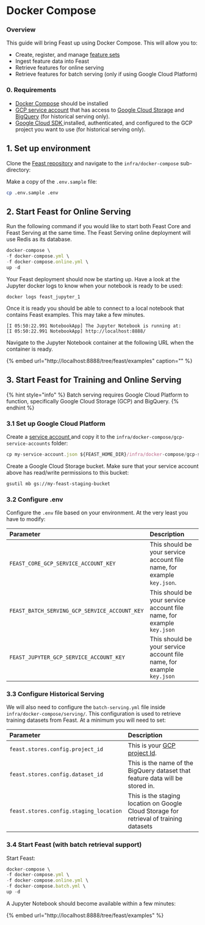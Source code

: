 # Docker Compose

### Overview

This guide will bring Feast up using Docker Compose. This will allow you to:

* Create, register, and manage [feature sets](../../user-guide/feature-sets.md)
* Ingest feature data into Feast
* Retrieve features for online serving
* Retrieve features for batch serving \(only if using Google Cloud Platform\)

### 0. Requirements

* [Docker Compose](https://docs.docker.com/compose/install/) should be installed
* [GCP service account](https://cloud.google.com/iam/docs/creating-managing-service-account-keys) that has access to [Google Cloud Storage](https://cloud.google.com/storage) and [BigQuery](https://cloud.google.com/bigquery) \(for historical serving only\).
* [Google Cloud SDK ](https://cloud.google.com/sdk/install)installed, authenticated, and configured to the GCP project you want to use \(for historical serving only\).

## 1. Set up environment

Clone the [Feast repository](https://github.com/gojek/feast/) and navigate to the `infra/docker-compose` sub-directory:

Make a copy of the `.env.sample` file:

```bash
cp .env.sample .env
```

## 2. Start Feast for Online Serving

Run the following command if you would like to start both Feast Core and Feast Serving at the same time. The Feast Serving online deployment will use Redis as its database.

```javascript
docker-compose \
-f docker-compose.yml \
-f docker-compose.online.yml \
up -d
```

Your Feast deployment should now be starting up. Have a look at the Jupyter docker logs to know when your notebook is ready to be used:

```text
docker logs feast_jupyter_1
```

Once it is ready you should be able to connect to a local notebook that contains Feast examples. This may take a few minutes.

```text
[I 05:50:22.991 NotebookApp] The Jupyter Notebook is running at:
[I 05:50:22.991 NotebookApp] http://localhost:8888/
```

Navigate to the Jupyter Notebook container at the following URL when the container is ready.

{% embed url="http://localhost:8888/tree/feast/examples" caption="" %}

## 3. Start Feast for Training and Online Serving

{% hint style="info" %}
Batch serving requires Google Cloud Platform to function, specifically Google Cloud Storage \(GCP\) and BigQuery.
{% endhint %}

### 3.1 Set up Google Cloud Platform

Create a [service account ](https://cloud.google.com/iam/docs/creating-managing-service-accounts)and copy it to the `infra/docker-compose/gcp-service-accounts` folder:

```javascript
cp my-service-account.json ${FEAST_HOME_DIR}/infra/docker-compose/gcp-service-accounts
```

Create a Google Cloud Storage bucket. Make sure that your service account above has read/write permissions to this bucket:

```bash
gsutil mb gs://my-feast-staging-bucket
```

### 3.2 Configure .env

Configure the `.env` file based on your environment. At the very least you have to modify:

| Parameter | Description |
| :--- | :--- |
| `FEAST_CORE_GCP_SERVICE_ACCOUNT_KEY` | This should be your service account file name, for example `key.json`. |
| `FEAST_BATCH_SERVING_GCP_SERVICE_ACCOUNT_KEY` | This should be your service account file name, for example `key.json` |
| `FEAST_JUPYTER_GCP_SERVICE_ACCOUNT_KEY` | This should be your service account file name, for example `key.json` |

### 3.3 Configure Historical Serving

We will also need to configure the `batch-serving.yml` file inside `infra/docker-compose/serving/`. This configuration is used to retrieve training datasets from Feast. At a minimum you will need to set:

| Parameter | Description |
| :--- | :--- |
| `feast.stores.config.project_id` | This is your [GCP project Id](https://cloud.google.com/resource-manager/docs/creating-managing-projects). |
| `feast.stores.config.dataset_id` | This is the name of the BigQuery dataset that feature data will be stored in. |
| `feast.stores.config.staging_location` | This is the staging location on Google Cloud Storage for retrieval of training datasets |

### 3.4 Start Feast \(with batch retrieval support\)

Start Feast:

```javascript
docker-compose \
-f docker-compose.yml \
-f docker-compose.online.yml \
-f docker-compose.batch.yml \
up -d
```

A Jupyter Notebook  should become available within a few minutes:

{% embed url="http://localhost:8888/tree/feast/examples" %}



